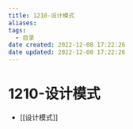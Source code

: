 ```yaml
---
title: 1210-设计模式
aliases:
tags:
  - 目录
date created: 2022-12-08 17:22:26
date updated: 2022-12-08 17:22:26
---
```


# 1210-设计模式

- [[设计模式]]
